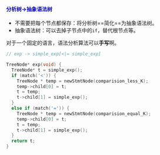 

#### <span style="color:#0202c0;">分析树->抽象语法树</span>

- 不需要把每个节点都保存：将分析树==简化==为抽象语法树。
- 抽象语法树：可以去掉子节点中的`if`，替代根节点等。

对于一个固定的语言，语法分析算法可以**手写**啊。



```cpp
// exp -> simple_exp[<|= simple_exp]

TreeNode* exp(void) {
  TreeNode* t = simple_exp();
  if (match('<')) {
  	TreeNode * temp = newStmtNode(comparision_less_K);
    temp->child[0] = t;
    t = temp;
    t->child[1] = simple_exp();
  }
  else if (match('=')) {
  	TreeNode * temp = newStmtNode(comparision_equal_K);
    temp->child[0] = t;
    t = temp;
    t->child[1] = simple_exp();
  }
  return t;
}
```


